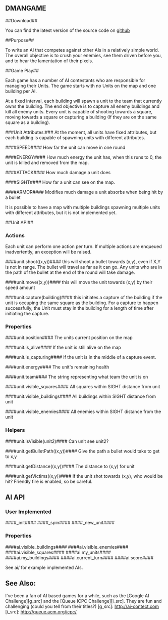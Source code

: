 DMANGAME
--------

##Download##

You can find the latest version of the source code on [github][]

[github]:http://github.com/okayzed/dmangame

##Purpose##

To write an AI that competes against other AIs in a relatively simple world.
The overall objective is to crush your enemies, see them driven before you, and
to hear the lamentation of their pixels.

##Game Play##

Each game has a number of AI contestants who are responsible for managing their
Units. The game starts with no Units on the map and one building per AI.

At a fixed interval, each building will spawn a unit to the team that currently
owns the building. The end objective is to capture all enemy buildings and kill
all enemy units. Every unit is capable of shooting towards a square, moving
towards a square or capturing a building (If they are on the same square as a
building).

###Unit Attributes:###
  At the moment, all units have fixed attributes, but each building is capable
  of spawning units with different attributes.

####SPEED####
How far the unit can move in one round

####ENERGY####
How much energy the unit has, when this runs to 0, the unit
is killed and removed from the map.

####ATTACK####
How much damage a unit does

####SIGHT####
How far a unit can see on the map.

####ARMOR####
Modifies much damage a unit absorbs when being hit by a bullet


It is possible to have a map with multiple buildings spawning multiple units
with different attributes, but it is not implemented yet.

##Unit API##

### Actions ###
Each unit can perform one action per turn. If multiple actions are enqueued
inadvertently, an exception will be raised.

####unit.shoot((x,y))####
  this will shoot a bullet towards (x,y), even if X,Y is not in range. The
  bullet will travel as far as it can go. Any units who are in the path of the
  bullet at the end of the round will take damage.

####unit.move((x,y))####
  this will move the unit towards (x,y) by their speed amount

####unit.capture(building)####
  this initiates a capture of the building if the unit is occuping the same
  square as the building.  For a capture to happen successfully, the Unit must
  stay in the building for a length of time after initiating the capture.

### Properties ###

####unit.position####
The units current position on the map

####unit.is_alive####
If the unit is still alive on the map

####unit.is_capturing####
If the unit is in the middle of a capture event.

####unit.energy####
The unit's remaining health

####unit.team####
The string representing what team the unit is on

####unit.visible_squares####
All squares within SIGHT distance from unit

####unit.visible_buildings####
All buildings within SIGHT distance from unit

####unit.visible_enemies####
All enemies within SIGHT distance from the unit

### Helpers ###

####unit.isVisible(unit2)####
Can unit see unit2?

####unit.getBulletPath((x,y))####
Give the path a bullet would take to get to x,y

####unit.getDistance((x,y))####
The distance to (x,y) for unit

####unit.getVictims((x,y))####
If the unit shot towards (x,y), who would be hit? Friendly fire is enabled, so
be careful.

## AI API ##

### User Implemented ###

####_init####
####_spin####
####\_new\_unit####

### Properties ###

####ai.visible_buildings####
####ai.visible_enemies####
####ai.visible_squares####
####ai.my_units####
####ai.my_buildings####
####ai.current_turn####
####ai.score####

See ai/ for example implemented AIs.


See Also:
---------
I've been a fan of AI based games for a while, such as the [Google AI
Challenge][g_src] and the [Queue ICPC Challenge][i_src]. They are fun and challenging
(could you tell from their titles?)
[g_src]: http://ai-contect.com
[i_src]: http://queue.acm.org/icpc/

